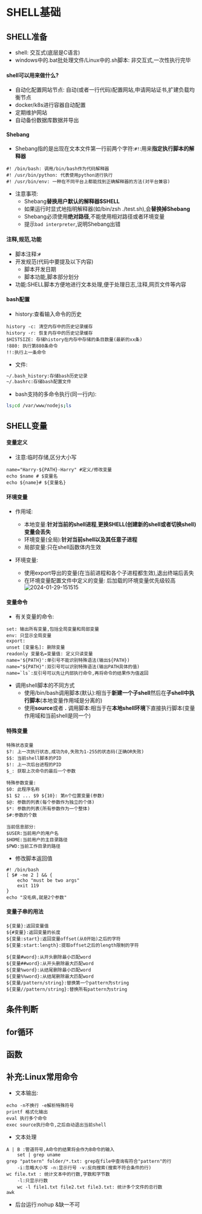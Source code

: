 # SHELL基础

## SHELL准备

- shell: 交互式(底层是C语言)
- windows中的.bat批处理文件/Linux中的.sh脚本: 非交互式,一次性执行完毕

#### shell可以用来做什么?

- 自动化配置网站节点: 自动(或者一行代码)配置网站,申请网站证书,扩建负载均衡节点
- docker/k8s进行容器自动配置
- 定期维护网站
- 自动备份数据库数据并导出

#### Shebang

- Shebang指的是出现在文本文件第一行前两个字符:`#!`:用来**指定执行脚本的解释器**

```shell
#! /bin/bash: 调用/bin/bash作为代码解释器
#! /usr/bin/python: 代表使用python进行执行
#! /usr/bin/env: 一种在不同平台上都能找到正确解释器的方法(对平台兼容)
```

- 注意事项:
  - Shebang**替换用户默认的解释器$SHELL**
  - 如果运行时显式地指明解释器(如/bin/zsh ./test.sh),会**替换掉Shebang**
  - Shebang必须使用**绝对路径**,不能使用相对路径或者环境变量
  - 提示`bad interpreter`,说明Shebang出错

#### 注释,规范,功能

- 脚本注释:`#`
- 开发规范(代码中要提及以下内容)
  - 脚本开发日期
  - 脚本功能,脚本部分划分
- 功能:SHELL脚本方便地进行文本处理,便于处理日志,注释,网页文件等内容

#### bash配置

- history:查看输入命令的历史

```shell
history -c: 清空内存中的历史记录缓存
history -r: 恢复内存中的历史记录缓存
$HISTSIZE: 存储history在内存中存储的条目数量(最新的xx条)
!880: 执行第880条命令
!!:执行上一条命令
```

- 文件:

```txt
~/.bash_history:存储bash历史记录
~/.bashrc:存储bash配置文件
```

- bash支持的多命令执行(同一行内):

```bash
ls;cd /var/www/nodejs;ls
```

## SHELL变量

#### 变量定义

- 注意:临时存储,区分大小写

```shell
name="Harry-${PATH}-Harry" #定义/修改变量
echo $name # $变量名
echo ${name}# ${变量名}
```
#### 环境变量

- 作用域:
  - 本地变量:**针对当前的shell进程**,**更换SHELL(创建新的shell或者切换shell)变量会丢失**
  - 环境变量(全局):**针对当前shell以及其任意子进程**
  - 局部变量:只在shell函数体内生效


- 环境变量:
  - 使用export导出的变量(在当前进程和各个子进程都生效),退出终端后丢失
  - 在环境变量配置文件中定义的变量: 后加载的环境变量优先级较高
  ![2024-01-29-151515](C:\homecity\Note\others\markdown\2024-01-29-151515.png)
#### 变量命令
- 有关变量的命令:

```shell
set: 输出所有变量,包括全局变量和局部变量
env: 只显示全局变量
export: 
unset [变量名]: 删除变量
readonly 变量名=变量值: 定义只读变量
name='${PATH}':单引号不能识别特殊语法(输出${PATH})
name="${PATH}":双引号可以识别特殊语法(输出PATH具体的值)
name=`ls`:反引号可以先让内部执行命令,再将命令的结果作为值返回
```

- 调用shell脚本的不同方式
  - 使用/bin/bash调用脚本(默认):相当于**新建一个子shell**然后在**子shell中执行脚本**(本地变量作用域是分离的)
  - 使用**source**或者 **.** 调用脚本:相当于在**本地shell环境**下直接执行脚本(变量作用域和当前shell是同一个)

#### 特殊变量

```shell
特殊状态变量
$?: 上一次执行状态,成功为0,失败为1-255的状态码(正确OR失败)
$$: 当前shell脚本的PID
$!: 上一次后台进程的PID
$_: 获取上次命令的最后一个参数

特殊参数变量:
$0: 此程序名称
$1 $2 ... $9 ${10}: 第n个位置变量(参数)
$@: 参数的列表(每个参数作为独立的个体)
$*: 参数的列表(所有参数作为一个整体)
$#:参数的个数

当前信息部分:
$USER:当前用户的用户名
$HOME:当前用户的主目录路径
$PWD:当前工作目录的路径
```

- 修改脚本返回值

```shell
#! /bin/bash
[ $# -ne 2 ] && {
	echo "must be two args"
	exit 119
}
echo "没毛病,就是2个参数"
```

#### 变量子串的用法

```shell
${变量}:返回变量值
${#变量}:返回变量的长度
${变量:start}:返回变量offset(从0开始)之后的字符
${变量:start:length}:提取offset之后的length限制的字符

${变量#word}:从开头删除最小匹配word
${变量##word}:从开头删除最大匹配word
${变量%word}:从结尾删除最小匹配word
${变量%%word}:从结尾删除最大匹配word
${变量/pattern/string}:替换第一个pattern为string
${变量//pattern/string}:替换所有pattern为string
```

## 条件判断



## for循环



## 函数



## 补充:Linux常用命令

- 文本输出:

```shell
echo -n不换行 -e解析特殊符号
printf 格式化输出
eval 执行多个命令
exec source执行命令,之后自动退出当前shell
```



- 文本处理

```shell
A | B :管道符号,A命令的结果将会作为B命令的输入
	set | grep uname
grep "pattern" folder/*.txt: grep在file中查询有符合"pattern"的行
	-i:忽略大小写 -n:显示行号 -v:反向搜索(搜索不符合条件的行)
wc file.txt : 统计文本中的行数,字数和字节数
	-l:只显示行数
	wc -l file1.txt file2.txt file3.txt: 统计多个文件的总行数
awk
```

- 后台运行:nohup &缺一不可